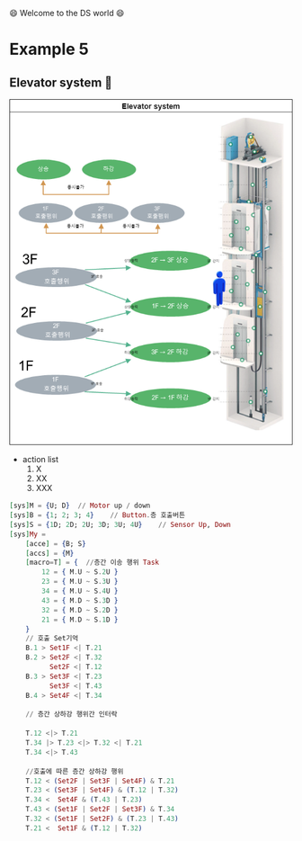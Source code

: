 :smile: Welcome to the DS world  :smile:
# Example 5 

## Elevator system :jeans:


 ![AAA](./png/tu1.dio.png)
 
  - action list 
    1. X
    2. XX
    3. XXX


```ex
[sys]M = {U; D}  // Motor up / down
[sys]B = {1; 2; 3; 4}    // Button.층 호출버튼
[sys]S = {1D; 2D; 2U; 3D; 3U; 4U}    // Sensor Up, Down
[sys]My =
    [acce] = {B; S}
    [accs] = {M}
    [macro=T] = {  //층간 이송 행위 Task
        12 = { M.U ~ S.2U }
        23 = { M.U ~ S.3U }
        34 = { M.U ~ S.4U }
        43 = { M.D ~ S.3D }
        32 = { M.D ~ S.2D }
        21 = { M.D ~ S.1D }
    }
    // 호출 Set기억 
    B.1 > Set1F <| T.21
    B.2 > Set2F <| T.32
          Set2F <| T.12
    B.3 > Set3F <| T.23
          Set3F <| T.43
    B.4 > Set4F <| T.34  
    
    // 층간 상하강 행위간 인터락
    
    T.12 <|> T.21
    T.34 |> T.23 <|> T.32 <| T.21
    T.34 <|> T.43
    
    //호출에 따른 층간 상하강 행위   
    T.12 < (Set2F | Set3F | Set4F) & T.21
    T.23 < (Set3F | Set4F) & (T.12 | T.32) 
    T.34 <  Set4F & (T.43 | T.23)
    T.43 < (Set1F | Set2F | Set3F) & T.34 
    T.32 < (Set1F | Set2F) & (T.23 | T.43)
    T.21 <  Set1F & (T.12 | T.32)
```

